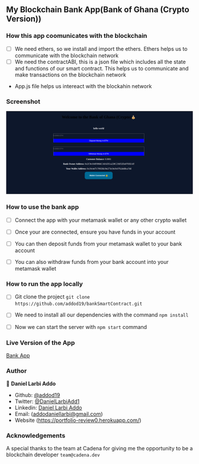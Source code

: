 ## My Blockchain Bank App(Bank of Ghana (Crypto Version))

### How this app coomunicates with the blockchain

- [ ] We need ethers, so we install and import the ethers. Ethers helps us to communicate with the blockchain network
- [ ] We need the contractABI, this is a json file which includes all the state and functions of our smart contract. This helps us to communicate and make transactions on the blockchain network
- App.js file helps us intereact with the blockahin network

### Screenshot

<img src="appScreenshot.png" alt="Bank App" />

### How to use the bank app

- [ ] Connect the app with your metamask wallet or any other crypto wallet
- [ ] Once your are connected, ensure you have funds in your account
- [ ] You can then deposit funds from your metamask wallet to your bank account
- [ ] You can also withdraw funds from your bank account into your metamask wallet


### How to run the app locally
- [ ] Git clone the project `git clone https://github.com/addod19/bankSmartContract.git`
- [ ] We need to install all our dependencies with the command `npm install`
- [ ] Now we can start the server with `npm start` command


### Live Version of the App
[Bank App](https://csb-q441ww-qmbbsp4c7-addod19.vercel.app/)

### Author

👤 **Daniel Larbi Addo**

- Github: [@addod19](https://github.com/addod19)
- Twitter: [@DanielLarbiAdd1](https://twitter.com/DanielLarbiAdd1)
- Linkedin: [Daniel Larbi Addo](https://linkedin.com/in/daniel-larbi-addo/)
- Email: (addodaniellarbi@gmail.com)
- Website (https://portfolio-review0.herokuapp.com/)

### Acknowledgements

A special thanks to the team at Cadena for giving me the opportunity to be a blockchain developer
`team@cadena.dev`